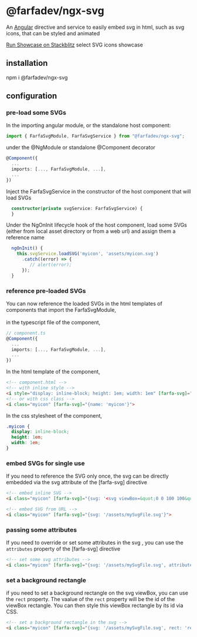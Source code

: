 <h1> @farfadev/ngx-svg </h1>

An [Angular](https://angular.dev/) directive and service to easily embed svg in html, such as svg icons, that can be styled and animated

<a href='https://stackblitz.com/github/farfadev/ngx-lib'>Run Showcase on Stackblitz</a><span> select SVG icons showcase</span>

<h2>installation</h2>
npm i @farfadev/ngx-svg

<h2>configuration</h2>

<h3>pre-load some SVGs</h3>
In the importing angular module, or the standalone host component:

```ts
import { FarfaSvgModule, FarfaSvgService } from "@farfadev/ngx-svg";
```

under the @NgModule or standalone @Component decorator

```ts
@Component({
  ...
  imports: [..., FarfaSvgModule, ...],
  ...
})
```
Inject the FarfaSvgService in the constructor of the host component that will load SVGs

```ts
  constructor(private svgService: FarfaSvgService) {
  }
```
Under the NgOnInit lifecycle hook of the host component, load some SVGs (either from local asset directory or from a web url) and assign them a reference name

```ts
  ngOnInit() {
    this.svgService.loadSVG('myicon', 'assets/myicon.svg')
      .catch((error) => {
         // alert(error); 
      });
  }
```
<h3>reference pre-loaded SVGs</h3>
You can now reference the loaded SVGs in the html templates of components that import the FarfaSvgModule, 
<br><br>
in the typescript file of the component,

```ts
// component.ts
@Component({
  ...
  imports: [..., FarfaSvgModule, ...],
  ...
})
```
In the html template of the component, 

```html
<!-- component.html -->
<!-- with inline style -->
<i style="display: inline-block; height: 1em; width: 1em" [farfa-svg]="{name: 'myicon'}">
<!-- or with css class -->
<i class="myicon" [farfa-svg]="{name: 'myicon'}">
```
In the css stylesheet of the component, 

```css
.myicon {
  display: inline-block;
  height: 1em;
  width: 1em;
}
```

<h3>embed SVGs for single use</h3>
If you need to reference the SVG only once, the svg can be directly embedded via the svg attribute of the [farfa-svg] directive

```html
<!-- embed inline SVG -->
<i class="myicon" [farfa-svg]="{svg: '<svg viewBox=&quot;0 0 100 100&quot;><path d=&quot;M0, 20 Q50, 20 100, 20&quot;></path></svg>'}">

<!-- embed SVG from URL -->
<i class="myicon" [farfa-svg]="{svg: '/assets/mySvgFile.svg'}">

```

<h3>passing some attributes</h3>
If you need to override or set some attributes in the svg , you can use the <code>attributes</code> property of the [farfa-svg] directive


```html
<!-- set some svg attributes -->
<i class="myicon" [farfa-svg]="{svg: '/assets/mySvgFile.svg', attributes: {stroke: 'red'}}">

```

<h3>set a background rectangle</h3>
if you need to set a background rectangle on the svg viewBox, you can use the <code>rect</code> property. The vaalue of the <code>rect</code> property will be the id of the viewBox rectangle. You can then style this viewBox rectangle by its id via CSS.

```html
<!-- set a background rectangle in the svg -->
<i class="myicon" [farfa-svg]="{svg: '/assets/mySvgFile.svg', rect: 'rectid'}">

```

